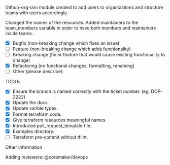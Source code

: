 <!--- Provide a general summary of your changes in the Title above -->

Github-org-iam module created to add users to organizations and structure teams with users accordingly. 

<!--- Describe your changes in detail -->

Changed the names of the resources. Added maintainers to the team_members variable in order to have both members and maintainers inside teams.

<!--- What types of changes does your code introduce? Put an x in all the boxes that apply -->
<!-- Please try to limit your pull request to one type, submit multiple pull requests if needed -->

- [X] Bugfix (non-breaking change which fixes an issue)
- [ ] Feature (non-breaking change which adds functionality)
- [ ] Breaking change (fix or feature that would cause existing functionality to change)
- [X] Refactoring (no functional changes, formatting, renaming)
- [ ] Other (please describe):

TODOs

<!--- Please ensure all of these TODOs are completed before asking for a review. Remove where unapplicable. -->

- [X] Ensure the branch is named correctly with the ticket number. (eg: DOP-2222)
- [X] Update the docs.
- [X] Update varible types.
- [X] Format terraform code.
- [X] Give terraform resources meaningful names.
- [X] Introduced pull_request_template file.
- [X] Examples directory.
- [ ] Terraform pre-commit without tflint.

Other information

<!-- Any other information that is important to this PR not covered earlier. -->

Adding reviewers:
@coremaker/devops
